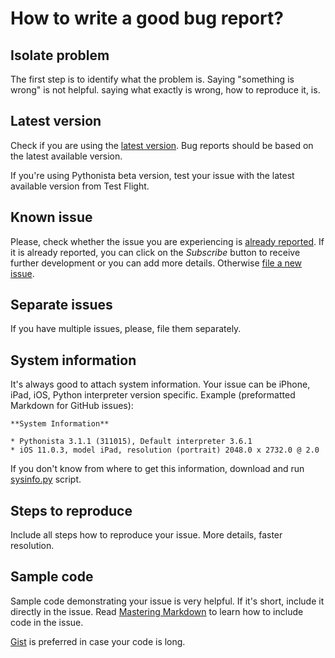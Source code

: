 # How to write a good bug report?

## Isolate problem

The first step is to identify what the problem is. Saying "something is wrong" is not helpful.
saying what exactly is wrong, how to reproduce it, is.

## Latest version

Check if you are using the [latest version](https://itunes.apple.com/us/app/pythonista-3/id1085978097?ls=1&mt=8).
Bug reports should be based on the latest available version.

If you're using Pythonista beta version, test your issue with the latest available version from Test Flight.

## Known issue

Please, check whether the issue you are experiencing is [already reported](https://github.com/omz/Pythonista-Issues/issues/).
If it is already reported, you can click on the _Subscribe_ button to receive further development or you can add more details.
Otherwise [file a new issue](https://github.com/omz/Pythonista-Issues/issues/new).

## Separate issues

If you have multiple issues, please, file them separately.

## System information

It's always good to attach system information. Your issue can be iPhone, iPad, iOS, Python interpreter version specific.
Example (preformatted Markdown for GitHub issues):

```
**System Information**

* Pythonista 3.1.1 (311015), Default interpreter 3.6.1
* iOS 11.0.3, model iPad, resolution (portrait) 2048.0 x 2732.0 @ 2.0
```

If you don't know from where to get this information, download and run [sysinfo.py](scripts/sysinfo.py) script.

## Steps to reproduce

Include all steps how to reproduce your issue. More details, faster resolution.

## Sample code

Sample code demonstrating your issue is very helpful. If it's short, include it directly in the issue.
Read [Mastering Markdown](https://guides.github.com/features/mastering-markdown/) to learn how to include
code in the issue.

[Gist](https://gist.github.com) is preferred in case your code is long.
